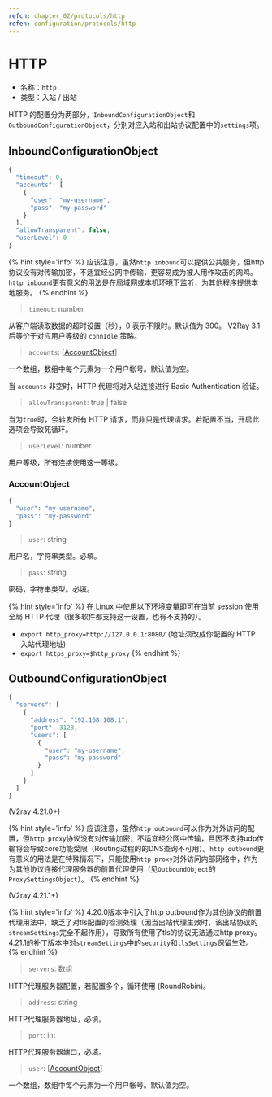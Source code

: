 ```yaml
---
refcn: chapter_02/protocols/http
refen: configuration/protocols/http
---
```


# HTTP

* 名称：`http`
* 类型：入站 / 出站

HTTP 的配置分为两部分，`InboundConfigurationObject`和`OutboundConfigurationObject`，分别对应入站和出站协议配置中的`settings`项。

## InboundConfigurationObject

```javascript
{
  "timeout": 0,
  "accounts": [
    {
      "user": "my-username",
      "pass": "my-password"
    }
  ],
  "allowTransparent": false,
  "userLevel": 0
}
```

{% hint style='info' %}
应该注意，虽然`http inbound`可以提供公共服务，但http协议没有对传输加密，不适宜经公网中传输，更容易成为被人用作攻击的肉鸡。`http inbound`更有意义的用法是在局域网或本机环境下监听，为其他程序提供本地服务。
{% endhint %}

> `timeout`: number

从客户端读取数据的超时设置（秒），0 表示不限时。默认值为 300。 V2Ray 3.1 后等价于对应用户等级的 `connIdle` 策略。

> `accounts`: \[[AccountObject](#accountobject)\]

一个数组，数组中每个元素为一个用户帐号。默认值为空。

当 `accounts` 非空时，HTTP 代理将对入站连接进行 Basic Authentication 验证。

> `allowTransparent`: true | false

当为`true`时，会转发所有 HTTP 请求，而非只是代理请求。若配置不当，开启此选项会导致死循环。

> `userLevel`: number

用户等级，所有连接使用这一等级。

### AccountObject

```javascript
{
  "user": "my-username",
  "pass": "my-password"
}
```

> `user`: string

用户名，字符串类型。必填。

> `pass`: string

密码，字符串类型。必填。

{% hint style='info' %}
在 Linux 中使用以下环境变量即可在当前 session 使用全局 HTTP 代理（很多软件都支持这一设置，也有不支持的）。

* `export http_proxy=http://127.0.0.1:8080/` (地址须改成你配置的 HTTP 入站代理地址)
* `export https_proxy=$http_proxy`
{% endhint %}

## OutboundConfigurationObject

```javascript
{
  "servers": [
    {
      "address": "192.168.108.1",
      "port": 3128,
      "users": [
        {
          "user": "my-username",
          "pass": "my-password"
        }
      ]
    }
  ]
}
```

(V2ray 4.21.0+)

{% hint style='info' %}
应该注意，虽然`http outbound`可以作为对外访问的配置，但`http proxy`协议没有对传输加密，不适宜经公网中传输，且因不支持udp传输将会导致core功能受限（Routing过程的的DNS查询不可用）。`http outbound`更有意义的用法是在特殊情况下，只能使用`http proxy`对外访问内部网络中，作为为其他协议连接代理服务器的前置代理使用（见`OutboundObject`的`ProxySettingsObject`）。
{% endhint %}

(V2ray 4.21.1+)

{% hint style='info' %}
4.20.0版本中引入了http outbound作为其他协议的前置代理用法中，缺乏了对tls配置的检测处理（因当出站代理生效时，该出站协议的`streamSettings`完全不起作用），导致所有使用了tls的协议无法通过http proxy。4.21.1的补丁版本中对`streamSettings`中的`security`和`tlsSettings`保留生效。
{% endhint %}

> `servers`: 数组

HTTP代理服务器配置，若配置多个，循环使用 (RoundRobin)。

> `address`: string

HTTP代理服务器地址，必填。

> `port`: int

HTTP代理服务器端口，必填。

> `user`: \[[AccountObject](#accountobject)\]

一个数组，数组中每个元素为一个用户帐号。默认值为空。
